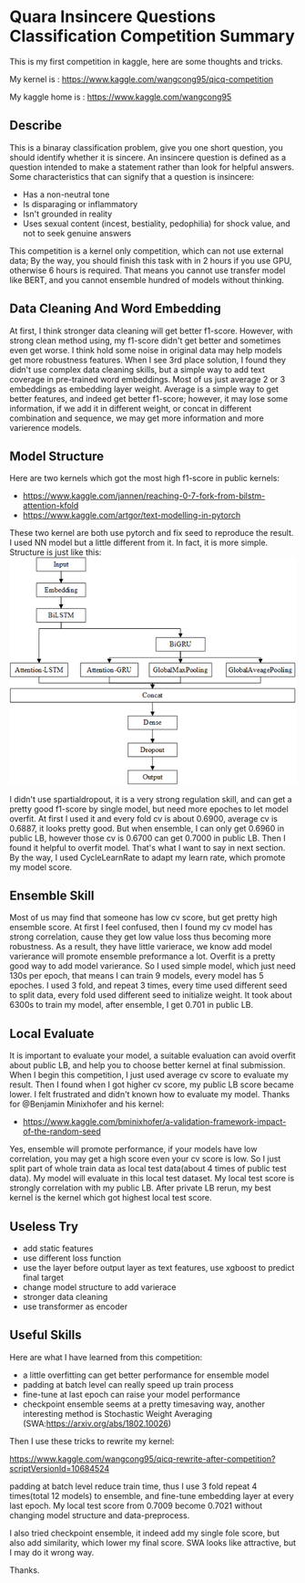 Quara Insincere Questions Classification Competition Summary
===================================

  
This is my first competition in kaggle, here are some thoughts and tricks.

My kernel is : https://www.kaggle.com/wangcong95/qicq-competition

My kaggle home is : https://www.kaggle.com/wangcong95

Describe
--------

This is a binaray classification problem, give you one short question, you should identify whether it is sincere. An insincere question is defined as a question intended to make a statement rather than look for helpful answers. Some characteristics that can signify that a question is insincere:

 - Has a non-neutral tone
 - Is disparaging or inflammatory
 - Isn't grounded in reality
 - Uses sexual content (incest, bestiality, pedophilia) for shock value, and not to seek genuine answers

This competition is a kernel only competition, which can not use external data; By the way, you should finish this task with in 2 hours if you use GPU, otherwise 6 hours is required. That means you cannot use transfer model like BERT, and you cannot ensemble hundred of models without thinking.

Data Cleaning And Word Embedding
--------

At first, I think stronger data cleaning will get better f1-score. However, with strong clean method using, my f1-score didn't get better and sometimes even get worse. I think hold some noise in original data may help models get more robustness features. When I see 3rd place solution, I found they didn't use complex data cleaning skills, but a simple way to add text coverage in pre-trained word embeddings. Most of us just average 2 or 3 embeddings as embedding layer weight. Average is a simple way to get better features, and indeed get better f1-score; however, it may lose some information, if we add it in different weight, or concat in different combination and sequence, we may get more information and more varierence models.

Model Structure
--------

Here are two kernels which got the most high f1-score in public kernels:

 - https://www.kaggle.com/jannen/reaching-0-7-fork-from-bilstm-attention-kfold
 - https://www.kaggle.com/artgor/text-modelling-in-pytorch

These two kernel are both use pytorch and fix seed to reproduce the result. I used NN model but a little different from it. In fact, it is more simple. Structure is just like this:
![Image text](https://github.com/OnionWang/QIQC-Competition/blob/master/model_structure.png)

I didn't use spartialdropout, it is a very strong regulation skill, and can get a pretty good f1-score by single model, but need more epoches to let model overfit. At first I used it and every fold cv is about 0.6900, average cv is 0.6887, it looks pretty good. But when ensemble, I can only get 0.6960 in public LB, however those cv is 0.6700 can get 0.7000 in public LB. Then I found it helpful to overfit model. That's what I want to say in next section. By the way, I used CycleLearnRate to adapt my learn rate, which promote my model score.

Ensemble Skill
--------

Most of us may find that someone has low cv score, but get pretty high ensemble score. At first I feel confused, then I found my cv model has strong correlation, cause they get low value loss thus becoming more robustness. As a result, they have little varierace, we know add model varierance will promote ensemble preformance a lot. Overfit is a pretty good way to add model varierance. So I used simple model, which just need 130s per epoch, that means I can train 9 models, every model has 5 epoches. I used 3 fold, and repeat 3 times, every time used different seed to split data, every fold used different seed to initialize weight. It took about 6300s to train my model, after ensemble, I get 0.701 in public LB.

**Local Evaluate**
--------

It is important to evaluate your model, a suitable evaluation can avoid overfit about public LB, and help you to choose better kernel at final submission. When I begin this competition, I just used average cv score to evaluate my result. Then I found when I got higher cv score, my public LB score became lower. I felt frustrated and didn't known how to evaluate my model. Thanks for @Benjamin Minixhofer and his kernel:

 - https://www.kaggle.com/bminixhofer/a-validation-framework-impact-of-the-random-seed

Yes, ensemble will promote performance, if your models have low correlation, you may get a high score even your cv score is low. So I just split part of whole train data as local test data(about 4 times of public test data). My model will evaluate in this local test dataset. My local test score is strongly correlation with my public LB. After private LB rerun, my best kernel is the kernel which got highest local test score.

Useless Try
--------

 - add static features
 - use different loss function
 - use the layer before output layer as text features, use xgboost to predict final target
 - change model structure to add varierace
 - stronger data cleaning
 - use transformer as encoder

Useful Skills
--------

Here are what I have learned from this competition:

 - a little overfitting can get better performance for ensemble model
 - padding at batch level can really speed up train process
 - fine-tune at last epoch can raise your model performance
 - checkpoint ensemble seems at a pretty timesaving way, another interesting method is Stochastic Weight Averaging (SWA:https://arxiv.org/abs/1802.10026)

Then I use these tricks to rewrite my kernel:

https://www.kaggle.com/wangcong95/qicq-rewrite-after-competition?scriptVersionId=10684524

padding at batch level reduce train time, thus I use 3 fold repeat 4 times(total 12 models) to ensemble, and fine-tune embedding layer at every last epoch. My local test score from 0.7009 become 0.7021 without changing model structure and data-preprocess.

 I also tried checkpoint ensemble, it indeed add my single fole score, but also add similarity, which lower my final score. SWA looks like attractive, but I may do it wrong way.

Thanks.
